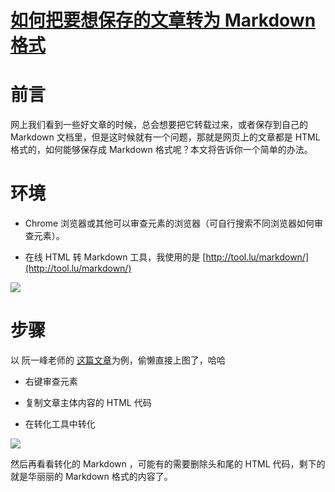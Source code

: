 [如何把要想保存的文章转为 Markdown 格式](/a/1190000009038400)
===============================================



前言
==

网上我们看到一些好文章的时候，总会想要把它转载过来，或者保存到自己的 Markdown 文档里，但是这时候就有一个问题，那就是网页上的文章都是 HTML 格式的，如何能够保存成 Markdown 格式呢？本文将告诉你一个简单的办法。

环境
==

*   Chrome 浏览器或其他可以审查元素的浏览器（可自行搜索不同浏览器如何审查元素）。
    
*   在线 HTML 转 Markdown 工具，我使用的是 [http://tool.lu/markdown/](http://tool.lu/markdown/)
    

![](https://cdn.segmentfault.com/v-5e67172c/global/img/squares.svg)

步骤
==

以 阮一峰老师的 [这篇文章](http://www.ruanyifeng.com/blog/2017/04/css_in_js.html)为例，偷懒直接上图了，哈哈

*   右键审查元素
    
*   复制文章主体内容的 HTML 代码
    
*   在转化工具中转化
    

![](https://cdn.segmentfault.com/v-5e67172c/global/img/squares.svg)

然后再看看转化的 Markdown ，可能有的需要删除头和尾的 HTML 代码，剩下的就是华丽丽的 Markdown 格式的内容了。



